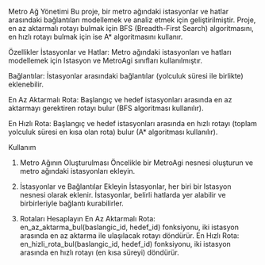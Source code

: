 Metro Ağ Yönetimi
Bu proje, bir metro ağındaki istasyonlar ve hatlar arasındaki bağlantıları modellemek ve analiz etmek için geliştirilmiştir. Proje, en az aktarmalı rotayı bulmak için BFS (Breadth-First Search) algoritmasını, en hızlı rotayı bulmak için ise A* algoritmasını kullanır.

Özellikler
İstasyonlar ve Hatlar: Metro ağındaki istasyonları ve hatları modellemek için Istasyon ve MetroAgi sınıfları kullanılmıştır.

Bağlantılar: İstasyonlar arasındaki bağlantılar (yolculuk süresi ile birlikte) eklenebilir.

En Az Aktarmalı Rota: Başlangıç ve hedef istasyonları arasında en az aktarmayı gerektiren rotayı bulur (BFS algoritması kullanılır).

En Hızlı Rota: Başlangıç ve hedef istasyonları arasında en hızlı rotayı (toplam yolculuk süresi en kısa olan rota) bulur (A* algoritması kullanılır).

Kullanım
1. Metro Ağının Oluşturulması
Öncelikle bir MetroAgi nesnesi oluşturun ve metro ağındaki istasyonları ekleyin.

2. İstasyonlar ve Bağlantılar Ekleyin
İstasyonlar, her biri bir Istasyon nesnesi olarak eklenir. İstasyonlar, belirli hatlarda yer alabilir ve birbirleriyle bağlantı kurabilirler.

3. Rotaları Hesaplayın
En Az Aktarmalı Rota: en_az_aktarma_bul(baslangic_id, hedef_id) fonksiyonu, iki istasyon arasında en az aktarma ile ulaşılacak rotayı döndürür.
En Hızlı Rota: en_hizli_rota_bul(baslangic_id, hedef_id) fonksiyonu, iki istasyon arasında en hızlı rotayı (en kısa süreyi) döndürür.
